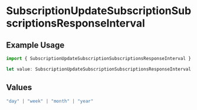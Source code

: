 # SubscriptionUpdateSubscriptionSubscriptionsResponseInterval

## Example Usage

```typescript
import { SubscriptionUpdateSubscriptionSubscriptionsResponseInterval } from "open-billing/models/operations";

let value: SubscriptionUpdateSubscriptionSubscriptionsResponseInterval = "week";
```

## Values

```typescript
"day" | "week" | "month" | "year"
```